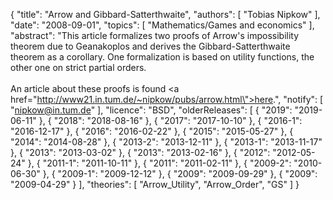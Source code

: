 {
    "title": "Arrow and Gibbard-Satterthwaite",
    "authors": [
        "Tobias Nipkow"
    ],
    "date": "2008-09-01",
    "topics": [
        "Mathematics/Games and economics"
    ],
    "abstract": "This article formalizes two proofs of Arrow's impossibility theorem due to Geanakoplos and derives the Gibbard-Satterthwaite theorem as a corollary. One formalization is based on utility functions, the other one on strict partial orders.<br><br>An article about these proofs is found <a href=\"http://www21.in.tum.de/~nipkow/pubs/arrow.html\">here</a>.",
    "notify": [
        "nipkow@in.tum.de"
    ],
    "licence": "BSD",
    "olderReleases": [
        {
            "2019": "2019-06-11"
        },
        {
            "2018": "2018-08-16"
        },
        {
            "2017": "2017-10-10"
        },
        {
            "2016-1": "2016-12-17"
        },
        {
            "2016": "2016-02-22"
        },
        {
            "2015": "2015-05-27"
        },
        {
            "2014": "2014-08-28"
        },
        {
            "2013-2": "2013-12-11"
        },
        {
            "2013-1": "2013-11-17"
        },
        {
            "2013": "2013-03-02"
        },
        {
            "2013": "2013-02-16"
        },
        {
            "2012": "2012-05-24"
        },
        {
            "2011-1": "2011-10-11"
        },
        {
            "2011": "2011-02-11"
        },
        {
            "2009-2": "2010-06-30"
        },
        {
            "2009-1": "2009-12-12"
        },
        {
            "2009": "2009-09-29"
        },
        {
            "2009": "2009-04-29"
        }
    ],
    "theories": [
        "Arrow_Utility",
        "Arrow_Order",
        "GS"
    ]
}